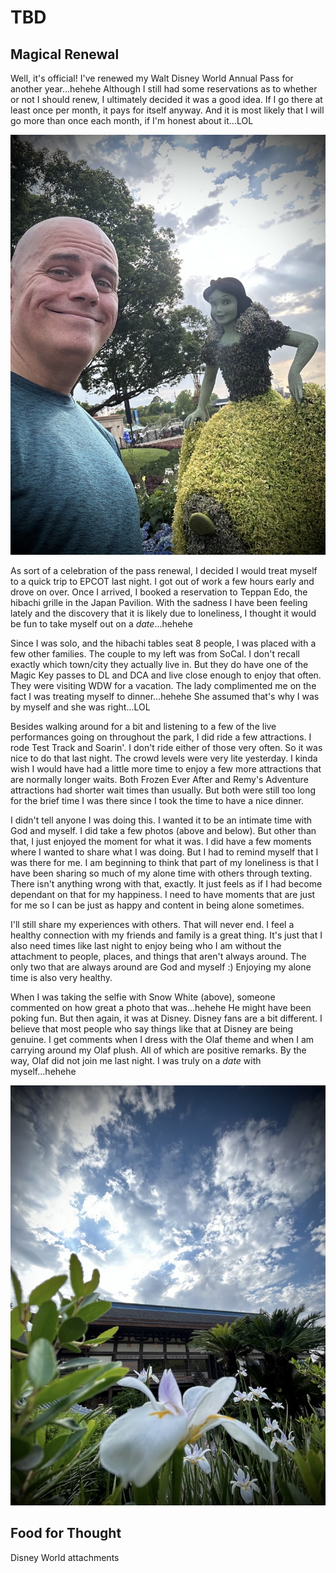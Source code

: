 # TBD

## Magical Renewal

Well, it's official! I've renewed my Walt Disney World Annual Pass for another year...hehehe Although I still had some reservations as to whether or not I should renew, I ultimately decided it was a good idea. If I go there at least once per month, it pays for itself anyway. And it is most likely that I will go more than once each month, if I'm honest about it...LOL

![Selfie with a Snow White topiary](./img/IMG_5472.jpeg)

As sort of a celebration of the pass renewal, I decided I would treat myself to a quick trip to EPCOT last night. I got out of work a few hours early and drove on over. Once I arrived, I booked a reservation to Teppan Edo, the hibachi grille in the Japan Pavilion. With the sadness I have been feeling lately and the discovery that it is likely due to loneliness, I thought it would be fun to take myself out on a *date*...hehehe

Since I was solo, and the hibachi tables seat 8 people, I was placed with a few other families. The couple to my left was from SoCal. I don't recall exactly which town/city they actually live in. But they do have one of the Magic Key passes to DL and DCA and live close enough to enjoy that often. They were visiting WDW for a vacation. The lady complimented me on the fact I was treating myself to dinner...hehehe She assumed that's why I was by myself and she was right...LOL

Besides walking around for a bit and listening to a few of the live performances going on throughout the park, I did ride a few attractions. I rode Test Track and Soarin'. I don't ride either of those very often. So it was nice to do that last night. The crowd levels were very lite yesterday. I kinda wish I would have had a little more time to enjoy a few more attractions that are normally longer waits. Both Frozen Ever After and Remy's Adventure attractions had shorter wait times than usually. But both were still too long for the brief time I was there since I took the time to have a nice dinner.

I didn't tell anyone I was doing this. I wanted it to be an intimate time with God and myself. I did take a few photos (above and below). But other than that, I just enjoyed the moment for what it was. I did have a few moments where I wanted to share what I was doing. But I had to remind myself that I was there for me. I am beginning to think that part of my loneliness is that I have been sharing so much of my alone time with others through texting. There isn't anything wrong with that, exactly. It just feels as if I had become dependant on that for my happiness. I need to have moments that are just for me so I can be just as happy and content in being alone sometimes.

I'll still share my experiences with others. That will never end. I feel a healthy connection with my friends and family is a great thing. It's just that I also need times like last night to enjoy being who I am without the attachment to people, places, and things that aren't always around. The only two that are always around are God and myself :) Enjoying my alone time is also very healthy.

When I was taking the selfie with Snow White (above), someone commented on how great a photo that was...hehehe He might have been poking fun. But then again, it was at Disney. Disney fans are a bit different. I believe that most people who say things like that at Disney are being genuine. I get comments when I dress with the Olaf theme and when I am carrying around my Olaf plush. All of which are positive remarks. By the way, Olaf did not join me last night. I was truly on a *date* with myself...hehehe

![Flowers with a building and cloudy sky](./img/IMG_5481.jpeg)

## Food for Thought

Disney World attachments